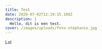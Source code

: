 ```yaml
---
title: Test
date: 2020-07-02T12:19:15.108Z
description: |
  Hello, dit is een test.
cover: /images/uploads/foto-stéphanie.jpg
---
```

Lol